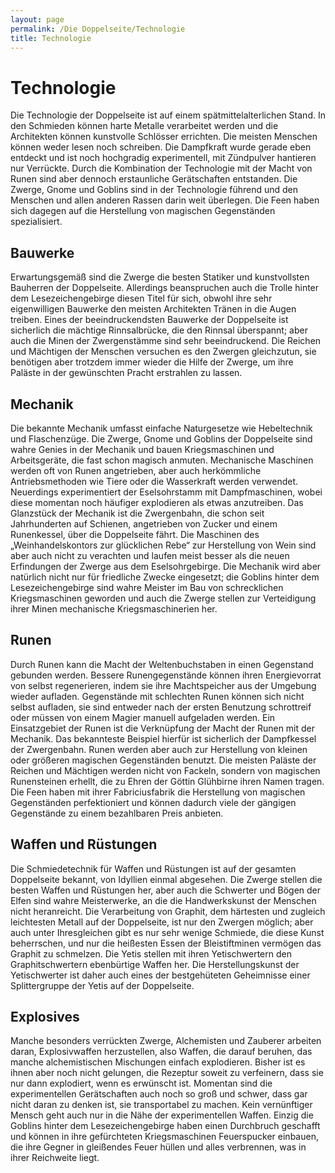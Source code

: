 ```yaml
---
layout: page
permalink: /Die Doppelseite/Technologie
title: Technologie
---
```


# Technologie

Die Technologie der Doppelseite ist auf einem spätmittelalterlichen Stand. In den Schmieden können harte Metalle verarbeitet werden und die Architekten können kunstvolle Schlösser errichten. Die meisten Menschen können weder lesen noch schreiben. Die Dampfkraft wurde gerade eben entdeckt und ist noch hochgradig experimentell, mit Zündpulver hantieren nur Verrückte. Durch die Kombination der Technologie mit der Macht von Runen sind aber dennoch erstaunliche Gerätschaften entstanden. Die Zwerge, Gnome und Goblins sind in der Technologie führend und den Menschen und allen anderen Rassen darin weit überlegen. Die Feen haben sich dagegen auf die Herstellung von magischen Gegenständen spezialisiert.

## Bauwerke

Erwartungsgemäß sind die Zwerge die besten Statiker und kunstvollsten Bauherren der Doppelseite. Allerdings beanspruchen auch die Trolle hinter dem Lesezeichengebirge diesen Titel für sich, obwohl ihre sehr eigenwilligen Bauwerke den meisten Architekten Tränen in die Augen treiben. Eines der beeindruckendsten Bauwerke der Doppelseite ist sicherlich die mächtige Rinnsalbrücke, die den Rinnsal überspannt; aber auch die Minen der Zwergenstämme sind sehr beeindruckend. Die Reichen und Mächtigen der Menschen versuchen es den Zwergen gleichzutun, sie benötigen aber trotzdem immer wieder die Hilfe der Zwerge, um ihre Paläste in der gewünschten Pracht erstrahlen zu lassen.

## Mechanik

Die bekannte Mechanik umfasst einfache Naturgesetze wie Hebeltechnik und Flaschenzüge. Die Zwerge, Gnome und Goblins der Doppelseite sind wahre Genies in der Mechanik und bauen Kriegsmaschinen und Arbeitsgeräte, die fast schon magisch anmuten. Mechanische Maschinen werden oft von Runen angetrieben, aber auch herkömmliche Antriebsmethoden wie Tiere oder die Wasserkraft werden verwendet. Neuerdings experimentiert der Eselsohrstamm mit Dampfmaschinen, wobei diese momentan noch häufiger explodieren als etwas anzutreiben. Das Glanzstück der Mechanik ist die Zwergenbahn, die schon seit Jahrhunderten auf Schienen, angetrieben von Zucker und einem Runenkessel, über die Doppelseite fährt. Die Maschinen des &bdquo;Weinhandelskontors zur glücklichen Rebe&ldquo; zur Herstellung von Wein sind aber auch nicht zu verachten und laufen meist besser als die neuen Erfindungen der Zwerge aus dem Eselsohrgebirge. Die Mechanik wird aber natürlich nicht nur für friedliche Zwecke eingesetzt; die Goblins hinter dem Lesezeichengebirge sind wahre Meister im Bau von schrecklichen Kriegsmaschinen geworden und auch die Zwerge stellen zur Verteidigung ihrer Minen mechanische Kriegsmaschinerien her.

## Runen

Durch Runen kann die Macht der Weltenbuchstaben in einen Gegenstand gebunden werden. Bessere Runengegenstände können ihren Energievorrat von selbst regenerieren, indem sie ihre Machtspeicher aus der Umgebung wieder aufladen. Gegenstände mit schlechten Runen können sich nicht selbst aufladen, sie sind entweder nach der ersten Benutzung schrottreif oder müssen von einem Magier manuell aufgeladen werden. Ein Einsatzgebiet der Runen ist die Verknüpfung der Macht der Runen mit der Mechanik. Das bekannteste Beispiel hierfür ist sicherlich der Dampfkessel der Zwergenbahn. Runen werden aber auch zur Herstellung von kleinen oder größeren magischen Gegenständen benutzt. Die meisten Paläste der Reichen und Mächtigen werden nicht von Fackeln, sondern von magischen Runensteinen erhellt, die zu Ehren der Göttin Glühbirne ihren Namen tragen. Die Feen haben mit ihrer Fabriciusfabrik die Herstellung von magischen Gegenständen perfektioniert und können dadurch viele der gängigen Gegenstände zu einem bezahlbaren Preis anbieten.

## Waffen und Rüstungen

Die Schmiedetechnik für Waffen und Rüstungen ist auf der gesamten Doppelseite bekannt, von Idyllien einmal abgesehen. Die Zwerge stellen die besten Waffen und Rüstungen her, aber auch die Schwerter und Bögen der Elfen sind wahre Meisterwerke, an die die Handwerkskunst der Menschen nicht heranreicht. Die Verarbeitung von Graphit, dem härtesten und zugleich leichtesten Metall auf der Doppelseite, ist nur den Zwergen möglich; aber auch unter Ihresgleichen gibt es nur sehr wenige Schmiede, die diese Kunst beherrschen, und nur die heißesten Essen der Bleistiftminen vermögen das Graphit zu schmelzen. Die Yetis stellen mit ihren Yetischwertern den Graphitschwertern ebenbürtige Waffen her. Die Herstellungskunst der Yetischwerter ist daher auch eines der bestgehüteten Geheimnisse einer Splittergruppe der Yetis auf der Doppelseite.

## Explosives

Manche besonders verrückten Zwerge, Alchemisten und Zauberer arbeiten daran, Explosivwaffen herzustellen, also Waffen, die darauf beruhen, das manche alchemistischen Mischungen einfach explodieren. Bisher ist es ihnen aber noch nicht gelungen, die Rezeptur soweit zu verfeinern, dass sie nur dann explodiert, wenn es erwünscht ist. Momentan sind die experimentellen Gerätschaften auch noch so groß und schwer, dass gar nicht daran zu denken ist, sie transportabel zu machen. Kein vernünftiger Mensch geht auch nur in die Nähe der experimentellen Waffen. Einzig die Goblins hinter dem Lesezeichengebirge haben einen Durchbruch geschafft und können in ihre gefürchteten Kriegsmaschinen Feuerspucker einbauen, die ihre Gegner in gleißendes Feuer hüllen und alles verbrennen, was in ihrer Reichweite liegt.


